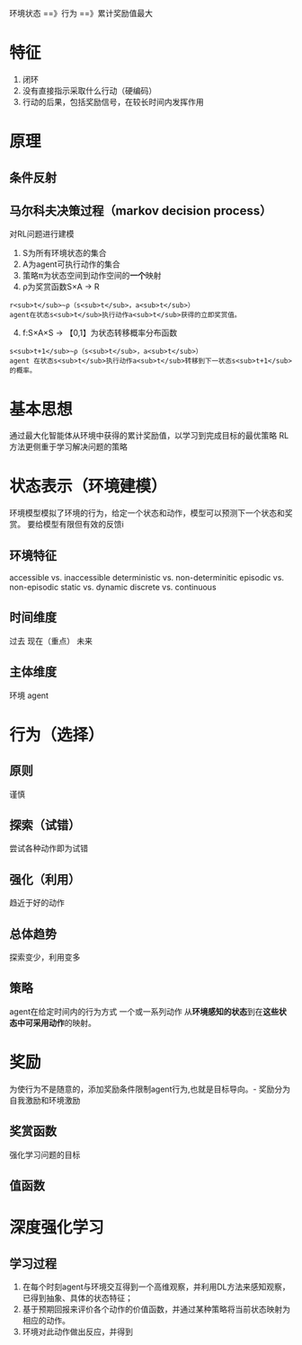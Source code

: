 环境状态 ==》行为 ==》累计奖励值最大
# 特征
1. 闭环
2. 没有直接指示采取什么行动（硬编码）
3. 行动的后果，包括奖励信号，在较长时间内发挥作用
# 原理
## 条件反射
## 马尔科夫决策过程（markov decision process）
对RL问题进行建模
1. S为所有环境状态的集合
2. A为agent可执行动作的集合
3. 策略π为状态空间到动作空间的**一个**映射
3. ρ为奖赏函数S×A → R 
```
r<sub>t</sub>~ρ（s<sub>t</sub>，a<sub>t</sub>）
agent在状态s<sub>t</sub>执行动作a<sub>t</sub>获得的立即奖赏值。
```
4. f:S×A×S → 【0,1】为状态转移概率分布函数
```
s<sub>t+1</sub>~ρ（s<sub>t</sub>，a<sub>t</sub>）
agent 在状态s<sub>t</sub>执行动作a<sub>t</sub>转移到下一状态s<sub>t+1</sub>的概率。
```
# 基本思想
通过最大化智能体从环境中获得的累计奖励值，以学习到完成目标的最优策略
RL方法更侧重于学习解决问题的策略
# 状态表示（环境建模）
环境模型模拟了环境的行为，给定一个状态和动作，模型可以预测下一个状态和奖赏。
要给模型有限但有效的反馈i
## 环境特征
accessible vs. inaccessible
deterministic vs. non-determinitic
episodic vs. non-episodic
static vs. dynamic
discrete vs. continuous
## 时间维度
过去
现在（重点）
未来
## 主体维度
环境
agent



# 行为（选择）
## 原则
谨慎

## 探索（试错）
尝试各种动作即为试错
## 强化（利用）
趋近于好的动作
## 总体趋势
探索变少，利用变多
## 策略
agent在给定时间内的行为方式
一个或一系列动作
从**环境感知的状态**到在**这些状态中可采用动作**的映射。

# 奖励
为使行为不是随意的，添加奖励条件限制agent行为,也就是目标导向。-
奖励分为自我激励和环境激励
## 奖赏函数
强化学习问题的目标
## 值函数

# 深度强化学习
## 学习过程
1. 在每个时刻agent与环境交互得到一个高维观察，并利用DL方法来感知观察，已得到抽象、具体的状态特征；
2. 基于预期回报来评价各个动作的价值函数，并通过某种策略将当前状态映射为相应的动作。
3. 环境对此动作做出反应，并得到